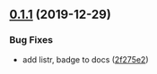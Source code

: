 ## [0.1.1](https://github.com/tyankatsu0105/install-with-types/compare/v0.1.0...v0.1.1) (2019-12-29)


### Bug Fixes

* add listr, badge to docs ([2f275e2](https://github.com/tyankatsu0105/install-with-types/commit/2f275e21dc258e30bfb7dd73d6810d7f8e9f79af))




